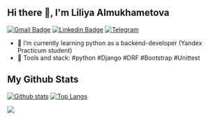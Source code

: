## Hi there 👋, I'm Liliya Almukhametova

[![Gmail Badge](https://img.shields.io/badge/almuhametova@gmail.com-c14438?style=flat&logo=Gmail&logoColor=white&link=mailto:almuhametova@gmail.com)](mailto:almuhametova@gmail.com)
[![Linkedin Badge](https://img.shields.io/badge/-Liliya_Almukhametova-0072b1?style=flat&logo=Linkedin&logoColor=white&link=https://www.linkedin.com/in/devlil/?locale=en_US/)](https://www.linkedin.com/in/devlil/?locale=en_US/) 
[![Telegram](https://img.shields.io/badge/-telegram-red?color=blue&logo=telegram&logoColor=white)](https://t.me/devlili)


- 🌱 I’m currently learning python as a backend-developer (Yandex Practicum student)
- 👀 Tools and stack: #python #Django #DRF #Bootstrap #Unittest


## My Github Stats
[![Github stats](https://github-readme-stats.vercel.app/api?username=devlili&show_icons=true&include_all_commits=true)](https://github.com/devlili/github-readme-stats)
[![Top Langs](https://github-readme-stats.vercel.app/api/top-langs/?username=devlili&layout=compact)](https://github.com/devlili/github-readme-stats)

![](https://komarev.com/ghpvc/?username=devlili)

